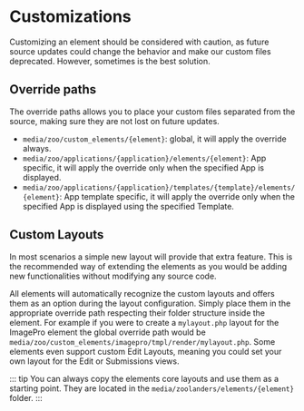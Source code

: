 # Customizations

Customizing an element should be considered with caution, as future source updates could change the behavior and make our custom files deprecated. However, sometimes is the best solution.

## Override paths

The override paths allows you to place your custom files separated from the source, making sure they are not lost on future updates.

- `media/zoo/custom_elements/{element}`: global, it will apply the override always.
- `media/zoo/applications/{application}/elements/{element}`: App specific, it will apply the override only when the specified App is displayed.
- `media/zoo/applications/{application}/templates/{template}/elements/{element}`: App template specific,  it will apply the override only when the specified App is displayed using the specified Template.

## Custom Layouts

In most scenarios a simple new layout will provide that extra feature. This is the recommended way of extending the elements as you would be adding new functionalities without modifying any source code.

All elements will automatically recognize the custom layouts and offers them as an option during the layout configuration. Simply place them in the appropriate override path respecting their folder structure inside the element. For example if you were to create a `mylayout.php` layout for the ImagePro element the global override path would be `media/zoo/custom_elements/imagepro/tmpl/render/mylayout.php`. Some elements even support custom Edit Layouts, meaning you could set your own layout for the Edit or Submissions views.

::: tip
You can always copy the elements core layouts and use them as a starting point. They are located in the `media/zoolanders/elements/{element}` folder.
:::
